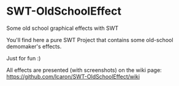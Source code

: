 # SWT-OldSchoolEffect
Some old school graphical effects with SWT

You'll find here a pure SWT Project that contains some old-school demomaker's effects.

Just for fun :)

All effects are presented (with screenshots) on the wiki page: https://github.com/lcaron/SWT-OldSchoolEffect/wiki
